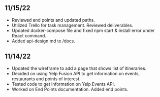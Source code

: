 ## 11/15/22
- Reviewed end points and updated paths.
- Utilized Trello for task management. Reviewed deliverables.
- Updated docker-compose file and fixed npm start & install error under React command.
- Added api-design.md to /docs.

## 11/14/22
- Updated the wireframe to add a page that shows list of itineraries.
- Decided on using Yelp Fusion API to get information on events, restaurants and points of interest.
- Tested code to get information on Yelp Events API.
- Worked on End Points documentation. Added end points.
